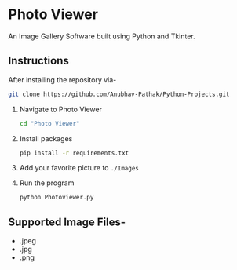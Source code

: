 # Photo Viewer

An Image Gallery Software built using Python and Tkinter.  

## Instructions

After installing the repository via-

```bash
git clone https://github.com/Anubhav-Pathak/Python-Projects.git 
```

1. Navigate to Photo Viewer

   ```cmd
   cd "Photo Viewer"
   ```

2. Install packages

   ```cmd
   pip install -r requirements.txt
   ```

3. Add your favorite picture to `./Images`
4. Run the program

   ```cmd
   python Photoviewer.py
   ```

## Supported Image Files-  

* .jpeg
* .jpg
* .png
